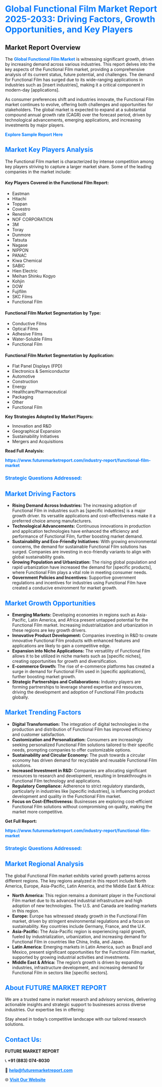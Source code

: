 <h1 style="color: #007BFF;">Global Functional Film Market Report 2025-2033: Driving Factors, Growth Opportunities, and Key Players</h1>

<section id="overview">
<h2>Market Report Overview</h2>
<p>The <a href="https://www.futuremarketreport.com/industry-report/functional-film-market" style="color: #007BFF; text-decoration: none;"><strong>Global Functional Film Market</strong></a> is witnessing significant growth, driven by increasing demand across various industries. This report delves into the key aspects of the Functional Film market, providing a comprehensive analysis of its current status, future potential, and challenges. The demand for Functional Film has surged due to its wide-ranging applications in industries such as [insert industries], making it a critical component in modern-day [applications].</p>
<p>As consumer preferences shift and industries innovate, the Functional Film market continues to evolve, offering both challenges and opportunities for stakeholders. The global market is expected to expand at a substantial compound annual growth rate (CAGR) over the forecast period, driven by technological advancements, emerging applications, and increasing investments by major players.</p>
</section>

<section id="overview">
<p><a href="https://www.futuremarketreport.com/request-sample/reportId=104012" style="color: #007BFF; text-decoration: none;"><strong>Explore Sample Report Here</strong></a></p>
</section>

<section id="key-players">
<h2 style="color: #007BFF;">Market Key Players Analysis</h2>
<p>The Functional Film market is characterized by intense competition among key players striving to capture a larger market share. Some of the leading companies in the market include:</p>
<h4>Key Players Covered in the Functional Film Report:</h4>
<ul><li>Eastman</li><li>Hitachi</li><li>Toppan</li><li>Covestro</li><li>Renolit</li><li>NOF CORPORATION</li><li>3M</li><li>Toray</li><li>Dunmore</li><li>Tatsuta</li><li>Nagase</li><li>NIPPON</li><li>PANAC</li><li>Kiwa Chemical</li><li>SABIC</li><li>Hien Electric</li><li>Meihan Shinku Kogyo</li><li>Kohjin</li><li>DOW</li><li>Fujifilm</li><li>SKC Films</li><li>Functional Film</li></ul>
<h4>Functional Film Market Segmentation by Type:</h4>
<ul><li>Conductive Films</li><li>Optical Films</li><li>Adhesive Films</li><li>Water-Soluble Films</li><li>Functional Film</li></ul>

<h4>Functional Film Market Segmentation by Application:</h4>
<ul><li>Flat Panel Displays (FPD)</li><li>Electronics &amp; Semiconductor</li><li>Automotive</li><li>Construction</li><li>Energy</li><li>Healthcare/Pharmaceutical</li><li>Packaging</li><li>Other</li><li>Functional Film</li></ul>
<p><strong>Key Strategies Adopted by Market Players:</strong></p>
<ul>
<li>Innovation and R&D</li>
<li>Geographical Expansion</li>
<li>Sustainability Initiatives</li>
<li>Mergers and Acquisitions</li>
</ul>
</section>

<section>
<p><strong>Read Full Analysis: </strong></p><a href="https://www.futuremarketreport.com/industry-report/functional-film-market" style="color: #007BFF; text-decoration: none;"><strong>https://www.futuremarketreport.com/industry-report/functional-film-market</strong></a>
<h3 style="color: #007BFF;">Strategic Questions Addressed:</h3>
</section>

<section id="driving-factors">
<h2 style="color: #007BFF;">Market Driving Factors</h2>
<ul>
<li><strong>Rising Demand Across Industries:</strong> The increasing adoption of Functional Film in industries such as [specific industries] is a major growth driver. Its versatile applications and cost-effectiveness make it a preferred choice among manufacturers.</li>
<li><strong>Technological Advancements:</strong> Continuous innovations in production and application technologies have enhanced the efficiency and performance of Functional Film, further boosting market demand.</li>
<li><strong>Sustainability and Eco-Friendly Initiatives:</strong> With growing environmental concerns, the demand for sustainable Functional Film solutions has surged. Companies are investing in eco-friendly variants to align with global sustainability goals.</li>
<li><strong>Growing Population and Urbanization:</strong> The rising global population and rapid urbanization have increased the demand for [specific products], where Functional Film plays a vital role in meeting consumer needs.</li>
<li><strong>Government Policies and Incentives:</strong> Supportive government regulations and incentives for industries using Functional Film have created a conducive environment for market growth.</li>
</ul>
</section>

<section id="growth-opportunities">
<h2 style="color: #007BFF;">Market Growth Opportunities</h2>
<ul>
<li><strong>Emerging Markets:</strong> Developing economies in regions such as Asia-Pacific, Latin America, and Africa present untapped potential for the Functional Film market. Increasing industrialization and urbanization in these regions are key growth drivers.</li>
<li><strong>Innovative Product Development:</strong> Companies investing in R&D to create innovative Functional Film products with enhanced features and applications are likely to gain a competitive edge.</li>
<li><strong>Expansion into Niche Applications:</strong> The versatility of Functional Film allows it to be utilized in niche markets such as [specific niches], creating opportunities for growth and diversification.</li>
<li><strong>E-commerce Growth:</strong> The rise of e-commerce platforms has created a surge in demand for Functional Film used in [specific applications], further boosting market growth.</li>
<li><strong>Strategic Partnerships and Collaborations:</strong> Industry players are forming partnerships to leverage shared expertise and resources, driving the development and adoption of Functional Film products globally.</li>
</ul>
</section>

<section id="trending-factors">
<h2 style="color: #007BFF;">Market Trending Factors</h2>
<ul>
<li><strong>Digital Transformation:</strong> The integration of digital technologies in the production and distribution of Functional Film has improved efficiency and customer satisfaction.</li>
<li><strong>Customization and Personalization:</strong> Consumers are increasingly seeking personalized Functional Film solutions tailored to their specific needs, prompting companies to offer customizable options.</li>
<li><strong>Sustainability and Circular Economy:</strong> The push towards a circular economy has driven demand for recyclable and reusable Functional Film solutions.</li>
<li><strong>Increased Investment in R&D:</strong> Companies are allocating significant resources to research and development, resulting in breakthroughs in Functional Film technology and applications.</li>
<li><strong>Regulatory Compliance:</strong> Adherence to strict regulatory standards, particularly in industries like [specific industries], is influencing product development and quality in the Functional Film market.</li>
<li><strong>Focus on Cost-Effectiveness:</strong> Businesses are exploring cost-efficient Functional Film solutions without compromising on quality, making the market more competitive.</li>
</ul>
</section>

<section>
<p><strong>Get Full Report: </strong></p><a href="https://www.futuremarketreport.com/industry-report/functional-film-market" style="color: #007BFF; text-decoration: none;"><strong>https://www.futuremarketreport.com/industry-report/functional-film-market</strong></a>
<h3 style="color: #007BFF;">Strategic Questions Addressed:</h3>
</section>


<section id="regional-analysis">
<h2 style="color: #007BFF;">Market Regional Analysis</h2>
<p>The global Functional Film market exhibits varied growth patterns across different regions. The key regions analyzed in this report include North America, Europe, Asia-Pacific, Latin America, and the Middle East & Africa:</p>
<ul>
<li><strong>North America:</strong> This region remains a dominant player in the Functional Film market due to its advanced industrial infrastructure and high adoption of new technologies. The U.S. and Canada are leading markets in this region.</li>
<li><strong>Europe:</strong> Europe has witnessed steady growth in the Functional Film market, driven by stringent environmental regulations and a focus on sustainability. Key countries include Germany, France, and the U.K.</li>
<li><strong>Asia-Pacific:</strong> The Asia-Pacific region is experiencing rapid growth, fueled by industrialization, urbanization, and increasing demand for Functional Film in countries like China, India, and Japan.</li>
<li><strong>Latin America:</strong> Emerging markets in Latin America, such as Brazil and Mexico, present significant opportunities for the Functional Film market, supported by growing industrial activities and investments.</li>
<li><strong>Middle East & Africa:</strong> The region’s growth is driven by expanding industries, infrastructure development, and increasing demand for Functional Film in sectors like [specific sectors].</li>
</ul>
</section>

<footer>
<h2 style="color: #007BFF;">About FUTURE MARKET REPORT</h2>
<p>We are a trusted name in market research and advisory services, delivering actionable insights and strategic support to businesses across diverse industries. Our expertise lies in offering:</p>

<p>Stay ahead in today’s competitive landscape with our tailored research solutions.</p>

<h2 style="color: #007BFF;">Contact Us:</h2>
<p><strong>FUTURE MARKET REPORT</strong></p>
<p>📞 <strong>+91 (883) 074-8030</strong></p>
<p>📧 <strong><a href="mailto:help@futuremarketreport.com" style="color: #007BFF;">help@futuremarketreport.com</a></strong></p>
<p>🌐 <strong><a href="https://www.futuremarketreport.com/" style="color: #007BFF;">Visit Our Website</a></strong></p>
</footer>